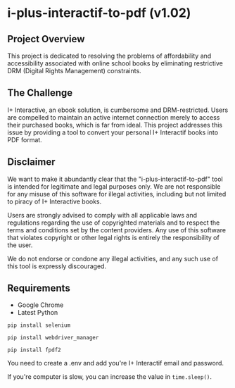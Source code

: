 # i-plus-interactif-to-pdf (v1.02)

## Project Overview

This project is dedicated to resolving the problems of affordability and accessibility associated with online school books by eliminating restrictive DRM (Digital Rights Management) constraints.

## The Challenge

I+ Interactive, an ebook solution, is cumbersome and DRM-restricted. Users are compelled to maintain an active internet connection merely to access their purchased books, which is far from ideal. This project addresses this issue by providing a tool to convert your personal I+ Interactif books into PDF format.

## Disclaimer
We want to make it abundantly clear that the "i-plus-interactif-to-pdf" tool is intended for legitimate and legal purposes only. We are not responsible for any misuse of this software for illegal activities, including but not limited to piracy of I+ Interactive books.

Users are strongly advised to comply with all applicable laws and regulations regarding the use of copyrighted materials and to respect the terms and conditions set by the content providers. Any use of this software that violates copyright or other legal rights is entirely the responsibility of the user.

We do not endorse or condone any illegal activities, and any such use of this tool is expressly discouraged.

## Requirements
- Google Chrome
- Latest Python
```
pip install selenium
```
```
pip install webdriver_manager
```
```
pip install fpdf2
```

You need to create a .env and add you're I+ Interactif email and password.

If you're computer is slow, you can increase the value in `time.sleep()`.

